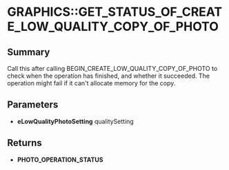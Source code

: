 # GRAPHICS::GET_STATUS_OF_CREATE_LOW_QUALITY_COPY_OF_PHOTO

## Summary
Call this after calling BEGIN_CREATE_LOW_QUALITY_COPY_OF_PHOTO to check when the operation has finished, and whether it succeeded. The operation might fail if it can't allocate memory for the copy.

## Parameters
* **eLowQualityPhotoSetting** qualitySetting

## Returns
* **PHOTO_OPERATION_STATUS**